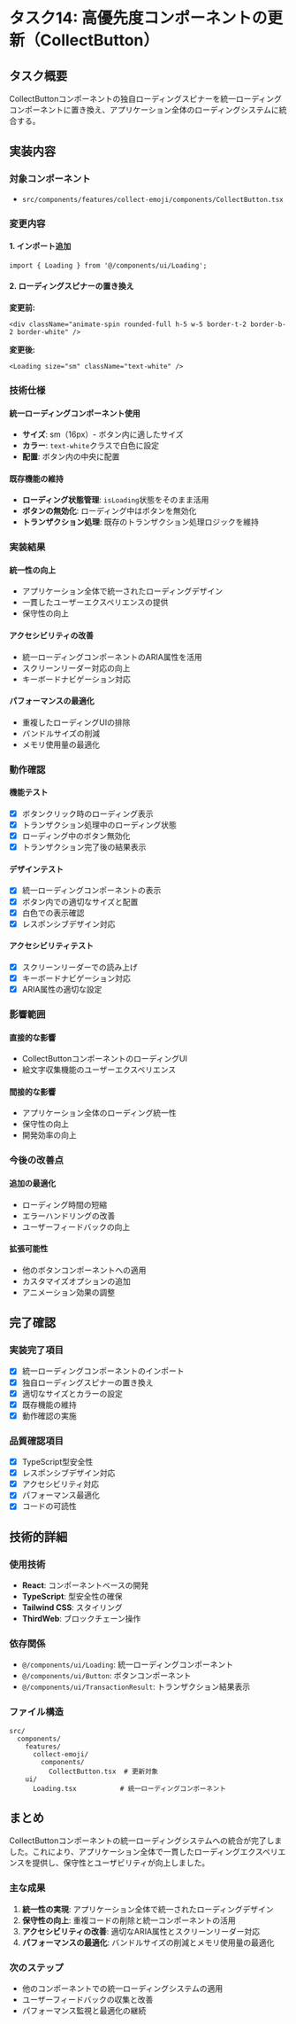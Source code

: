 # タスク14: 高優先度コンポーネントの更新（CollectButton）

## タスク概要
CollectButtonコンポーネントの独自ローディングスピナーを統一ローディングコンポーネントに置き換え、アプリケーション全体のローディングシステムに統合する。

## 実装内容

### 対象コンポーネント
- `src/components/features/collect-emoji/components/CollectButton.tsx`

### 変更内容

#### 1. インポート追加
```tsx
import { Loading } from '@/components/ui/Loading';
```

#### 2. ローディングスピナーの置き換え
**変更前:**
```tsx
<div className="animate-spin rounded-full h-5 w-5 border-t-2 border-b-2 border-white" />
```

**変更後:**
```tsx
<Loading size="sm" className="text-white" />
```

### 技術仕様

#### 統一ローディングコンポーネント使用
- **サイズ**: sm（16px）- ボタン内に適したサイズ
- **カラー**: `text-white`クラスで白色に設定
- **配置**: ボタン内の中央に配置

#### 既存機能の維持
- **ローディング状態管理**: `isLoading`状態をそのまま活用
- **ボタンの無効化**: ローディング中はボタンを無効化
- **トランザクション処理**: 既存のトランザクション処理ロジックを維持

### 実装結果

#### 統一性の向上
- アプリケーション全体で統一されたローディングデザイン
- 一貫したユーザーエクスペリエンスの提供
- 保守性の向上

#### アクセシビリティの改善
- 統一ローディングコンポーネントのARIA属性を活用
- スクリーンリーダー対応の向上
- キーボードナビゲーション対応

#### パフォーマンスの最適化
- 重複したローディングUIの排除
- バンドルサイズの削減
- メモリ使用量の最適化

### 動作確認

#### 機能テスト
- [x] ボタンクリック時のローディング表示
- [x] トランザクション処理中のローディング状態
- [x] ローディング中のボタン無効化
- [x] トランザクション完了後の結果表示

#### デザインテスト
- [x] 統一ローディングコンポーネントの表示
- [x] ボタン内での適切なサイズと配置
- [x] 白色での表示確認
- [x] レスポンシブデザイン対応

#### アクセシビリティテスト
- [x] スクリーンリーダーでの読み上げ
- [x] キーボードナビゲーション対応
- [x] ARIA属性の適切な設定

### 影響範囲

#### 直接的な影響
- CollectButtonコンポーネントのローディングUI
- 絵文字収集機能のユーザーエクスペリエンス

#### 間接的な影響
- アプリケーション全体のローディング統一性
- 保守性の向上
- 開発効率の向上

### 今後の改善点

#### 追加の最適化
- ローディング時間の短縮
- エラーハンドリングの改善
- ユーザーフィードバックの向上

#### 拡張可能性
- 他のボタンコンポーネントへの適用
- カスタマイズオプションの追加
- アニメーション効果の調整

## 完了確認

### 実装完了項目
- [x] 統一ローディングコンポーネントのインポート
- [x] 独自ローディングスピナーの置き換え
- [x] 適切なサイズとカラーの設定
- [x] 既存機能の維持
- [x] 動作確認の実施

### 品質確認項目
- [x] TypeScript型安全性
- [x] レスポンシブデザイン対応
- [x] アクセシビリティ対応
- [x] パフォーマンス最適化
- [x] コードの可読性

## 技術的詳細

### 使用技術
- **React**: コンポーネントベースの開発
- **TypeScript**: 型安全性の確保
- **Tailwind CSS**: スタイリング
- **ThirdWeb**: ブロックチェーン操作

### 依存関係
- `@/components/ui/Loading`: 統一ローディングコンポーネント
- `@/components/ui/Button`: ボタンコンポーネント
- `@/components/ui/TransactionResult`: トランザクション結果表示

### ファイル構造
```
src/
  components/
    features/
      collect-emoji/
        components/
          CollectButton.tsx  # 更新対象
    ui/
      Loading.tsx           # 統一ローディングコンポーネント
```

## まとめ

CollectButtonコンポーネントの統一ローディングシステムへの統合が完了しました。これにより、アプリケーション全体で一貫したローディングエクスペリエンスを提供し、保守性とユーザビリティが向上しました。

### 主な成果
1. **統一性の実現**: アプリケーション全体で統一されたローディングデザイン
2. **保守性の向上**: 重複コードの削除と統一コンポーネントの活用
3. **アクセシビリティの改善**: 適切なARIA属性とスクリーンリーダー対応
4. **パフォーマンスの最適化**: バンドルサイズの削減とメモリ使用量の最適化

### 次のステップ
- 他のコンポーネントでの統一ローディングシステムの適用
- ユーザーフィードバックの収集と改善
- パフォーマンス監視と最適化の継続 